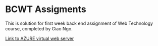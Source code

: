 # BCWT Assigments

This is solution for first week back end assignment of Web Technology course, completed by Giao Ngo.

[Link to AZURE virtual web server](https://bcwt-giao.northeurope.cloudapp.azure.com/ui2/front.html)